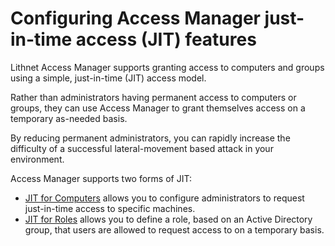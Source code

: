 # Configuring Access Manager just-in-time access (JIT) features

Lithnet Access Manager supports granting access to computers and groups using a simple, just-in-time (JIT) access model.

Rather than administrators having permanent access to computers or groups, they can use Access Manager to grant themselves access on a temporary as-needed basis.

By reducing permanent administrators, you can rapidly increase the difficulty of a successful lateral-movement based attack in your environment.

Access Manager supports two forms of JIT:

* [JIT for Computers](setting-up-jit-for-computers.md) allows you to configure administrators to request just-in-time access to specific machines.
* [JIT for Roles](setting-up-jit-for-roles.md) allows you to define a role, based on an Active Directory group, that users are allowed to request access to on a temporary basis.